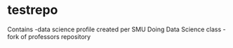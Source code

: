 # testrepo

Contains 
-data science profile created per SMU Doing Data Science class
-fork of professors repository
